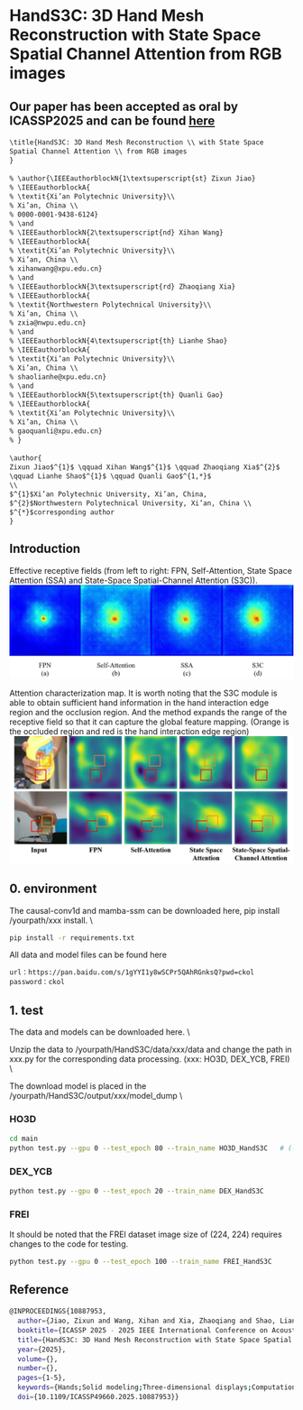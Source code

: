 # HandS3C: 3D Hand Mesh Reconstruction with State Space Spatial Channel Attention from RGB images

## Our paper has been accepted as oral by ICASSP2025 and can be found [here](https://ieeexplore.ieee.org/document/10887953)

```
\title{HandS3C: 3D Hand Mesh Reconstruction \\ with State Space Spatial Channel Attention \\ from RGB images
}

% \author{\IEEEauthorblockN{1\textsuperscript{st} Zixun Jiao}
% \IEEEauthorblockA{
% \textit{Xi’an Polytechnic University}\\
% Xi’an, China \\
% 0000-0001-9438-6124}
% \and
% \IEEEauthorblockN{2\textsuperscript{nd} Xihan Wang}
% \IEEEauthorblockA{
% \textit{Xi’an Polytechnic University}\\
% Xi’an, China \\
% xihanwang@xpu.edu.cn}
% \and
% \IEEEauthorblockN{3\textsuperscript{rd} Zhaoqiang Xia}
% \IEEEauthorblockA{
% \textit{Northwestern Polytechnical University}\\
% Xi’an, China \\
% zxia@nwpu.edu.cn}
% \and
% \IEEEauthorblockN{4\textsuperscript{th} Lianhe Shao}
% \IEEEauthorblockA{
% \textit{Xi’an Polytechnic University}\\
% Xi’an, China \\
% shaolianhe@xpu.edu.cn}
% \and
% \IEEEauthorblockN{5\textsuperscript{th} Quanli Gao}
% \IEEEauthorblockA{
% \textit{Xi’an Polytechnic University}\\
% Xi’an, China \\
% gaoquanli@xpu.edu.cn}
% }

\author{
Zixun Jiao$^{1}$ \qquad Xihan Wang$^{1}$ \qquad Zhaoqiang Xia$^{2}$
\qquad Lianhe Shao$^{1}$ \qquad Quanli Gao$^{1,*}$
\\
$^{1}$Xi’an Polytechnic University, Xi’an, China,
$^{2}$Northwestern Polytechnical University, Xi’an, China \\
$^{*}$corresponding author
}
```

## Introduction
Effective receptive fields (from left to right: FPN, Self-Attention, State Space Attention (SSA) and State-Space Spatial-Channel Attention (S3C)).
![Effective receptive fields](https://github.com/JiaoZixun/HandS3C/blob/main/fig1.jpg "Effective receptive fields")



Attention characterization map. It is worth noting that the S3C module is able to obtain sufficient hand information in the hand interaction edge region and the occlusion region. And the method expands the range of the receptive field so that it can capture the global feature mapping. (Orange is the occluded region and red is the hand interaction edge region)
![Effective receptive fields](https://github.com/JiaoZixun/HandS3C/blob/main/fig6.jpg "Effective receptive fields")


## 0. environment
The causal-conv1d and mamba-ssm can be downloaded here, pip install /yourpath/xxx install.  \

``` bash
pip install -r requirements.txt
```
All data and model files can be found here 
``` bash
url：https://pan.baidu.com/s/1gYYI1y8wSCPr5QAhRGnksQ?pwd=ckol 
password：ckol 
```

## 1. test
The data and models can be downloaded here. \

Unzip the data to /yourpath/HandS3C/data/xxx/data and change the path in xxx.py for the corresponding data processing. (xxx: HO3D, DEX_YCB, FREI)  \

The download model is placed in the /yourpath/HandS3C/output/xxx/model_dump    \

### HO3D
``` bash
cd main
python test.py --gpu 0 --test_epoch 80 --train_name HO3D_HandS3C   # (--test_epoch Indicates the number of epochs, --train_name Indicates the name of the folder in output)
```
### DEX_YCB
``` bash
python test.py --gpu 0 --test_epoch 20 --train_name DEX_HandS3C
```
### FREI
It should be noted that the FREI dataset image size of (224, 224) requires changes to the code for testing.
``` bash
python test.py --gpu 0 --test_epoch 100 --train_name FREI_HandS3C
```


## Reference
``` bash
@INPROCEEDINGS{10887953,
  author={Jiao, Zixun and Wang, Xihan and Xia, Zhaoqiang and Shao, Lianhe and Gao, Quanli},
  booktitle={ICASSP 2025 - 2025 IEEE International Conference on Acoustics, Speech and Signal Processing (ICASSP)}, 
  title={HandS3C: 3D Hand Mesh Reconstruction with State Space Spatial Channel Attention from RGB images}, 
  year={2025},
  volume={},
  number={},
  pages={1-5},
  keywords={Hands;Solid modeling;Three-dimensional displays;Computational modeling;Computer architecture;Signal processing;Feature extraction;Computational efficiency;Speech processing;Image reconstruction;3D Hand Mesh Reconstruction;Deep Learning;Effective Receptive Field;Human-computer Interaction;State Space Model},
  doi={10.1109/ICASSP49660.2025.10887953}}
```
